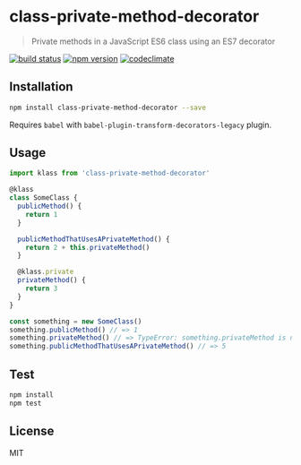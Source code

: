 # class-private-method-decorator

> Private methods in a JavaScript ES6 class using an ES7 decorator

[![build status](https://img.shields.io/travis/elado/class-private-method-decorator/master.svg?style=flat-square)](https://travis-ci.org/elado/class-private-method-decorator) [![npm version](https://img.shields.io/npm/v/class-private-method-decorator.svg?style=flat-square)](https://www.npmjs.com/package/class-private-method-decorator) [![codeclimate](https://img.shields.io/codeclimate/github/elado/class-private-method-decorator.svg?style=flat-square)](https://codeclimate.com/github/elado/class-private-method-decorator)

## Installation

```sh
npm install class-private-method-decorator --save
```

Requires `babel` with `babel-plugin-transform-decorators-legacy` plugin.

## Usage

```js
import klass from 'class-private-method-decorator'

@klass
class SomeClass {
  publicMethod() {
    return 1
  }

  publicMethodThatUsesAPrivateMethod() {
    return 2 + this.privateMethod()
  }

  @klass.private
  privateMethod() {
    return 3
  }
}

const something = new SomeClass()
something.publicMethod() // => 1
something.privateMethod() // => TypeError: something.privateMethod is not a function
something.publicMethodThatUsesAPrivateMethod() // => 5
```

## Test

```sh
npm install
npm test
```

## License

MIT
